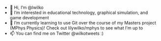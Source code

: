 - 👋 Hi, I’m @lwilko
- 👀 I’m interested in educational technology, graphical simulation, and game development
- 🌱 I’m currently learning to use Git over the course of my Masters project (MPhys Physics)! Check out lilywilko/mphys to see what I'm up to
- 📫 You can find me on Twitter @wilkotweets :)

<!---
lwilko/lwilko is a ✨ special ✨ repository because its `README.md` (this file) appears on your GitHub profile.
You can click the Preview link to take a look at your changes.
--->
